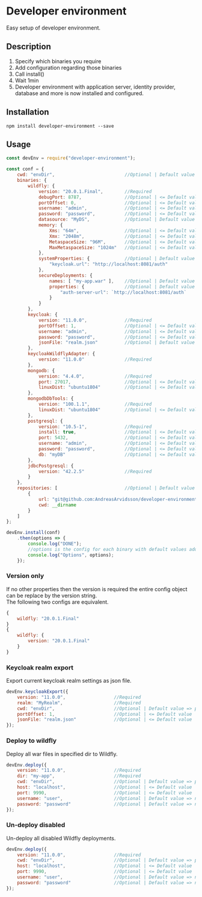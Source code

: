 # Developer environment
Easy setup of developer environment.

## Description
1. Specify which binaries you require
1. Add configuration regarding those binaries
1. Call install()
1. Wait 1min
1. Developer environment with application server, identity provider, database and more is now installed and configured.

## Installation
```
npm install developer-environment --save
```

## Usage
```javascript
const devEnv = require("developer-environment");

const conf = {
    cwd: "envDir",                          //Optional | Default value => process.cwd()
    binaries: {
        wildfly: {
            version: "20.0.1.Final",        //Required
            debugPort: 8787,                //Optional | <= Default value
            portOffset: 0,                  //Optional | <= Default value
            username: "admin",              //Optional | <= Default value
            password: "password",           //Optional | <= Default value
            datasource: "MyDS",             //Optional | Default value => null
            memory: {
                Xms: "64m",                 //Optional | <= Default value
                Xmx: "2048m",               //Optional | <= Default value
                MetaspaceSize: "96M",       //Optional | <= Default value
                MaxMetaspaceSize: "1024m"   //Optional | <= Default value
            },            
            systemProperties: {             //Optional | Default value => { }
                "keycloak.url": "http://localhost:8081/auth" 
            },
            secureDeployments: {
                names: [ "my-app.war" ],    //Optional | Default value => [ ]
                properties: {               //Optional | Default value => { }
                    "auth-server-url": `http://localhost:8081/auth`
                }
            }
        },
        keycloak: {
            version: "11.0.0",              //Required
            portOffset: 1,                  //Optional | <= Default value
            username: "admin",              //Optional | <= Default value
            password: "password",           //Optional | <= Default value
            jsonFile: "realm.json"          //Optional | Default value => null
        },
        keycloakWildflyAdapter: {
            version: "11.0.0"               //Required
        },   
        mongodb: {
            version: "4.4.0",               //Required
            port: 27017,                    //Optional | <= Default value
            linuxDist: "ubuntu1804"         //Optional | <= Default value
        },
        mongodbDbTools: {
            version: "100.1.1",             //Required
            linuxDist: "ubuntu1804"         //Optional | <= Default value
        },
        postgresql: {
            version: "10.5-1",              //Required
            install: true,                  //Optional | <= Default value
            port: 5432,                     //Optional | <= Default value
            username: "admin",              //Optional | <= Default value
            password: "password",           //Optional | <= Default value
            db: "myDB"                      //Optional | <= Default value
        },
        jdbcPostgresql: {
            version: "42.2.5"               //Required
        }
    },
    repositories: [                         //Optional | Default value => [ ]
        {
            url: "git@github.com:AndreasArvidsson/developer-environment.git",
            cwd: __dirname
        }
    ]
};

devEnv.install(conf)
    .then(options => {
        console.log("DONE");
        //options is the config for each binary with default values added.
        console.log("Options", options);
    });
```

### Version only
If no other properties then the version is required the entire config object can be replace by the version string.    
The following two configs are equivalent.
```javascript
{
    wildfly: "20.0.1.Final"
}
{
    wildfly: {
        version: "20.0.1.Final"
    }
}
```

### Keycloak realm export
Export current keycloak realm settings as json file.
```javascript
devEnv.keycloakExport({
    version: "11.0.0",                  //Required
    realm: "MyRealm",                   //Required
    cwd: "envDir",                      //Optional | Default value => process.cwd()
    portOffset: 1,                      //Optional | <= Default value
    jsonFile: "realm.json"              //Optional | <= Default value
});
```

### Deploy to wildfly
Deploy all war files in specified dir to Wildfly.
```javascript
devEnv.deploy({
    version: "11.0.0",                  //Required
    dir: "my-app",                      //Required
    cwd: "envDir",                      //Optional | Default value => process.cwd()
    host: "localhost",                  //Optional | <= Default value
    port: 9990,                         //Optional | <= Default value
    username: "user",                   //Optional | Default value => null
    password: "password"                //Optional | Default value => null
});
```

### Un-deploy disabled
Un-deploy all disabled Wildfly deployments.
```javascript
devEnv.deploy({
    version: "11.0.0",                  //Required
    cwd: "envDir",                      //Optional | Default value => process.cwd()
    host: "localhost",                  //Optional | <= Default value
    port: 9990,                         //Optional | <= Default value
    username: "user",                   //Optional | Default value => null
    password: "password"                //Optional | Default value => null
});
```